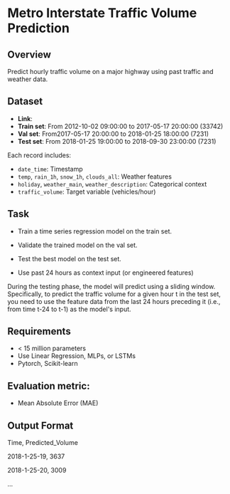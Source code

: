 # Metro Interstate Traffic Volume Prediction

## Overview
Predict hourly traffic volume on a major highway using past traffic and weather data.

## Dataset
- **Link**:
- **Train set**: From 2012-10-02 09:00:00 to 2017-05-17 20:00:00 (33742)
- **Val set**: From2017-05-17 20:00:00 to 2018-01-25 18:00:00 (7231)
- **Test set**: From 2018-01-25 19:00:00 to 2018-09-30 23:00:00 (7231)
  
Each record includes:
- `date_time`: Timestamp
- `temp`, `rain_1h`, `snow_1h`, `clouds_all`: Weather features
- `holiday`, `weather_main`, `weather_description`: Categorical context
- `traffic_volume`: Target variable (vehicles/hour)

## Task
- Train a time series regression model on the train set.
- Validate the trained model on the val set.
- Test the best model on the test set.

- Use past 24 hours as context input (or engineered features)  

During the testing phase, the model will predict using a sliding window. Specifically, to predict the traffic volume for a given hour t in the test set, you need to use the feature data from the last 24 hours preceding it (i.e., from time t-24 to t-1) as the model's input.

## Requirements
- < 15 million parameters
- Use Linear Regression, MLPs, or LSTMs
- Pytorch, Scikit-learn
  
## Evaluation metric: 
- Mean Absolute Error (MAE)

## Output Format
Time, Predicted_Volume  

2018-1-25-19, 3637

2018-1-25-20, 3009  

...





